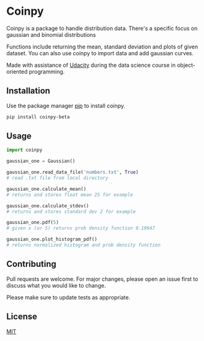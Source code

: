 # Coinpy

Coinpy is a package to handle distribution data. There's a specific focus on gaussian and binomial distributions

Functions include returning the mean, standard deviation and plots of given dataset. You can also use coinpy to import data and add gaussian curves.

Made with assistance of [Udacity](https://www.udacity.com/) during the data science course in object-oriented programming.

## Installation

Use the package manager [pip](https://pip.pypa.io/en/stable/) to install coinpy.

```bash
pip install coinpy-beta
```

## Usage

```python
import coinpy

gaussian_one = Gaussian()

gaussian_one.read_data_file('numbers.txt', True)
# read .txt file from local directory

gaussian_one.calculate_mean()
# returns and stores float mean 25 for example

gaussian_one.calculate_stdev()
# returns and stores standard dev 2 for example

gaussian_one.pdf(5)
# given x (or 5) returns prob density function 0.19947

gaussian_one.plot_histogram_pdf()
# returns normalized histogram and prob density function

```

## Contributing
Pull requests are welcome. For major changes, please open an issue first to discuss what you would like to change.

Please make sure to update tests as appropriate.

## License
[MIT](https://choosealicense.com/licenses/mit/)